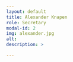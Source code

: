 ```yaml
---
layout: default
title: Alexander Knapen
role: Secretary
modal-id: 2
img: alexander.jpg
alt: 
description: >

---
```


